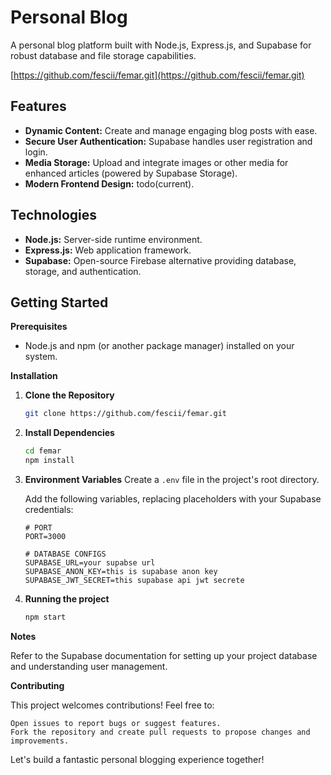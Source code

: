 # Personal Blog

A personal blog platform built with Node.js, Express.js, and Supabase for robust database and file storage capabilities.

[https://github.com/fescii/femar.git](https://github.com/fescii/femar.git)

## Features

* **Dynamic Content:** Create and manage engaging blog posts with ease.
* **Secure User Authentication:** Supabase handles user registration and login.
* **Media Storage:** Upload and integrate images or other media for enhanced articles (powered by Supabase Storage).
* **Modern Frontend Design:**  todo(current).

## Technologies

* **Node.js:** Server-side runtime environment.
* **Express.js:**  Web application framework.
* **Supabase:** Open-source Firebase alternative providing database, storage, and authentication.

## Getting Started

**Prerequisites**

* Node.js and npm (or another package manager) installed on your system.

**Installation**

1. **Clone the Repository**

   ```bash
   git clone https://github.com/fescii/femar.git

2. **Install Dependencies**

   ```bash
   cd femar
   npm install

3. **Environment Variables**
   Create a ```.env``` file in the project's root directory.

   Add the following variables, replacing placeholders with your Supabase credentials:

   ```
   # PORT
   PORT=3000

   # DATABASE CONFIGS
   SUPABASE_URL=your supabse url
   SUPABASE_ANON_KEY=this is supabase anon key
   SUPABASE_JWT_SECRET=this supabase api jwt secrete

4. **Running the project**
    ```bash
    npm start

**Notes**

  Refer to the Supabase documentation for setting up your project database and understanding user management.

**Contributing**

This project welcomes contributions! Feel free to:

    Open issues to report bugs or suggest features.
    Fork the repository and create pull requests to propose changes and improvements.

Let's build a fantastic personal blogging experience together!
  
